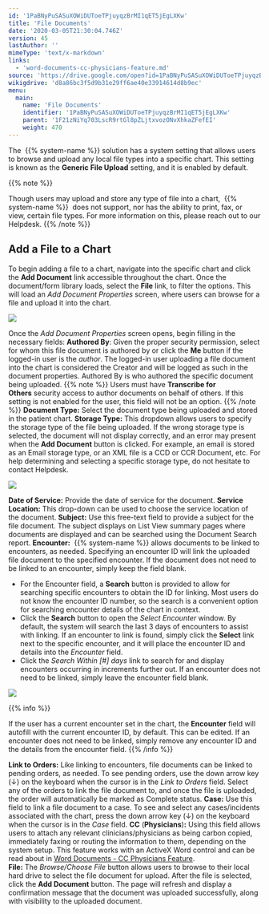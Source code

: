 ```yaml
---
id: '1PaBNyPuSASuXOWiDUToeTPjuyqzBrMI1qET5jEgLXKw'
title: 'File Documents'
date: '2020-03-05T21:30:04.746Z'
version: 45
lastAuthor: ''
mimeType: 'text/x-markdown'
links:
  - 'word-documents-cc-physicians-feature.md'
source: 'https://drive.google.com/open?id=1PaBNyPuSASuXOWiDUToeTPjuyqzBrMI1qET5jEgLXKw'
wikigdrive: 'd8a86bc3f5d9b31e29ff6ae40e33914614d8b9ec'
menu:
  main:
    name: 'File Documents'
    identifier: '1PaBNyPuSASuXOWiDUToeTPjuyqzBrMI1qET5jEgLXKw'
    parent: '1F21zNiYq703LscR9rtGl8pZLjtxvozONvXhkaZFefEI'
    weight: 470
---
```

The  {{% system-name %}} solution has a system setting that allows users to browse and upload any local file types into a specific chart. This setting is known as the **Generic File Upload** setting, and it is enabled by default.

{{% note %}}

Though users may upload and store any type of file into a chart,  {{% system-name %}}  does not support, nor has the ability to print, fax, or view, certain file types. For more information on this, please reach out to our Helpdesk.
{{% /note %}}

  
## Add a File to a Chart  

To begin adding a file to a chart, navigate into the specific chart and click the **Add Document** link accessible throughout the chart.
Once the document/form library loads, select the **File** link, to filter the options. This will load an *Add Document Properties* screen, where users can browse for a file and upload it into the chart.

  
![](../file-documents.assets/a68c9fbb18e17cc2071f8935c8c25d96.png)  


Once the *Add Document Properties* screen opens, begin filling in the necessary fields:
**Authored By**: Given the proper security permission, select for whom this file document is authored by or click the **Me** button if the logged-in user is the *author*. The logged-in user uploading a file document into the chart is considered the Creator and will be logged as such in the document properties. Authored By is who authored the specific document being uploaded.
{{% note %}}
Users must have **Transcribe for Others** security access to author documents on behalf of others. If this setting is not enabled for the user, this field will not be an option.
{{% /note %}}
**Document Type:** Select the document type being uploaded and stored in the patient chart.
**Storage Type:** This dropdown allows users to specify the storage type of the file being uploaded. If the wrong storage type is selected, the document will not display correctly, and an error may present when the **Add Document** button is clicked. For example, an email is stored as an Email storage type, or an XML file is a CCD or CCR Document, etc. For help determining and selecting a specific storage type, do not hesitate to contact Helpdesk.

  
![](../file-documents.assets/0ec7505ae4472d4093a7966af322eb07.png)  


**Date of Service:** Provide the date of service for the document.
**Service Location:** This drop-down can be used to choose the service location of the document.
**Subject:** Use this free-text field to provide a subject for the file document. The subject displays on List View summary pages where documents are displayed and can be searched using the Document Search report.
**Encounter:**  {{% system-name %}} allows documents to be linked to encounters, as needed. Specifying an encounter ID will link the uploaded file document to the specified encounter. If the document does not need to be linked to an encounter, simply keep the field blank.
* For the Encounter field, a <strong>Search</strong> button is provided to allow for searching specific encounters to obtain the ID for linking. Most users do not know the encounter ID number, so the search is a convenient option for searching encounter details of the chart in context.
* Click the <strong>Search</strong> button to open the <em>Select Encounter</em> window. By default, the system will search the last 3 days of encounters to assist with linking. If an encounter to link is found, simply click the <strong>Select</strong> link next to the specific encounter, and it will place the encounter ID and details into the <em>Encounter</em> field.
* Click the <em>Search Within [#] days</em> link to search for and display encounters occurring in increments further out. If an encounter does not need to be linked, simply leave the encounter field blank.
  
![](../file-documents.assets/007d38b6bf7c9fdd8a5eb390be1c04da.png)  


{{% info %}}

If the user has a current encounter set in the chart, the **Encounter** field will autofill with the current encounter ID, by default. This can be edited. If an encounter does not need to be linked, simply remove any encounter ID and the details from the encounter field.
{{% /info %}}


**Link to Orders:** Like linking to encounters, file documents can be linked to pending orders, as needed. To see pending orders, use the down arrow key (↓) on the keyboard when the cursor is in the *Link to Orders* field. Select any of the orders to link the file document to, and once the file is uploaded, the order will automatically be marked as Complete status.
**Case:** Use this field to link a file document to a case. To see and select any cases/incidents associated with the chart, press the down arrow key (↓) on the keyboard when the cursor is in the *Case* field.
**CC** (**Physicians**)**:** Using this field allows users to attach any relevant clinicians/physicians as being carbon copied, immediately faxing or routing the information to them, depending on the system setup. This feature works with an ActiveX Word control and can be read about in [Word Documents - CC Physicians Feature](word-documents-cc-physicians-feature.md).
**File:** The *Browse/Choose File* button allows users to browse to their local hard drive to select the file document for upload.
After the file is selected, click the **Add Document** button. The page will refresh and display a confirmation message that the document was uploaded successfully, along with visibility to the uploaded document.
